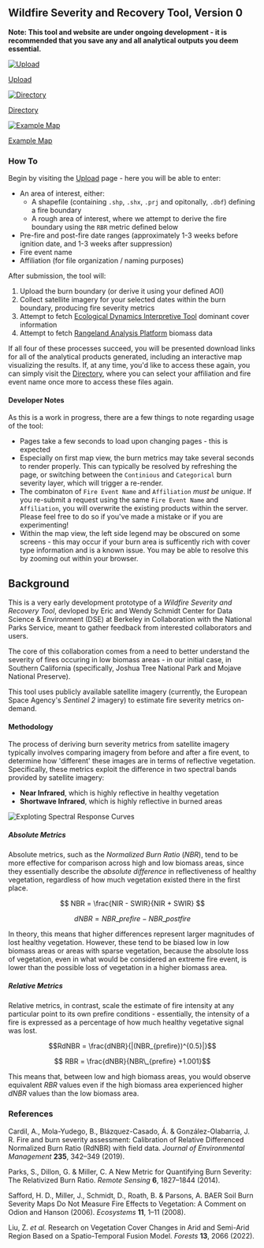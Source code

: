 ## Wildfire Severity and Recovery Tool, Version 0

**Note: This tool and website are under ongoing development - it is recommended that you save any and all analytical outputs you deem essential.**

<div class="center-flexbox">
    <a href="/upload">
        <img src="static/home/upload.png" alt="Upload" class="nav-icon" />
        <p>Upload</p>
    </a>
    <a href="/directory">
        <img src="static/home/directory.png" alt="Directory" class="nav-icon"/>
        <p>Directory</p>
    </a>
    <a href="/map/DSE/York/rbr">
        <img src="static/home/map.png" alt="Example Map" class="nav-icon"/>
        <p>Example Map</p>
    </a>
</div>

### How To

Begin by visiting the [Upload](/upload) page - here you will be able to enter:

- An area of interest, either:
  - A shapefile (containing `.shp`, `.shx`, `.prj` and opitonally, `.dbf`) defining a fire boundary
  - A rough area of interest, where we attempt to derive the fire boundary using the `RBR` metric defined below
- Pre-fire and post-fire date ranges (approximately 1-3 weeks before ignition date, and 1-3 weeks after suppression)
- Fire event name
- Affiliation (for file organization / naming purposes)

After submission, the tool will:

1. Upload the burn boundary (or derive it using your defined AOI)
2. Collect satellite imagery for your selected dates within the burn boundary, producing fire severity metrics
3. Attempt to fetch [Ecological Dynamics Interpretive Tool](https://edit.jornada.nmsu.edu/) dominant cover information
4. Attempt to fetch [Rangeland Analysis Platform](https://rangelands.app/rap/) biomass data

If all four of these processes succeed, you will be presented download links for all of the analytical products generated, including an interactive map visualizing the results. If, at any time, you'd like to access these again, you can simply visit the [Directory](/directory), where you can select your affiliation and fire event name once more to access these files again.

#### Developer Notes

As this is a work in progress, there are a few things to note regarding usage of the tool:

- Pages take a few seconds to load upon changing pages - this is expected
- Especially on first map view, the burn metrics may take several seconds to render properly. This can typically be resolved by refreshing the page, or switching between the `Continious` and `Categorical` burn severity layer, which will trigger a re-render.
- The combinaton of `Fire Event Name` and `Affiliation` _must be unique_. If you re-submit a request using the same `Fire Event Name` and `Affiliation`, you will overwrite the existing products within the server. Please feel free to do so if you've made a mistake or if you are experimenting!
- Within the map view, the left side legend may be obscured on some screens - this may occur if your burn area is sufficently rich with cover type information and is a known issue. You may be able to resolve this by zooming out within your browser.

## Background

This is a very early development prototype of a _Wildfire Severity and Recovery Tool_, devloped by Eric and Wendy Schmidt Center for Data Science & Environment (DSE) at Berkeley in Collaboration with the National Parks Service, meant to gather feedback from interested collaborators and users.

The core of this collaboration comes from a need to better understand the severity of fires occuring in low biomass areas - in our initial case, in Southern California (specifically, Joshua Tree National Park and Mojave National Preserve).

This tool uses publicly available satellite imagery (currently, the European Space Agency's _Sentinel 2_ imagery) to estimate fire severity metrics on-demand.

#### Methodology

The process of deriving burn severity metrics from satellite imagery typically involves comparing imagery from before and after a fire event, to determine how 'different' these images are in terms of reflective vegetation. Specifically, these metrics exploit the difference in two spectral bands provided by satellite imagery:

- **Near Infrared**, which is highly reflective in healthy vegetation
- **Shortwave Infrared**, which is highly reflective in burned areas

![Exploting Spectral Response Curves](static/home/nir_swir.jpg)

##### Absolute Metrics

Absolute metrics, such as the _Normalized Burn Ratio_ ($NBR$), tend to be more effective for comparison across high and low biomass areas, since they essentially describe the _absolute difference_ in reflectiveness of healthy vegetation, regardless of how much vegetation existed there in the first place.

$$ NBR = \frac{NIR - SWIR}{NIR + SWIR} $$

$$ dNBR = NBR\_{prefire} - NBR\_{postfire} $$

In theory, this means that higher differences represent larger magnitudes of lost healthy vegetation. However, these tend to be biased low in low biomass areas or areas with sparse vegetation, because the absolute loss of vegetation, even in what would be considered an extreme fire event, is lower than the possible loss of vegetation in a higher biomass area.

##### Relative Metrics

Relative metrics, in contrast, scale the estimate of fire intensity at any particular point to its own prefire conditions - essentially, the intensity of a fire is expressed as a percentage of how much healthy vegetative signal was lost.

$$RdNBR = \frac{dNBR}{|(NBR_{prefire})^{0.5}|}$$

$$ RBR = \frac{dNBR}{NBR\_{prefire} +1.001}$$

This means that, between low and high biomass areas, you would observe equivalent $RBR$ values even if the high biomass area experienced higher $dNBR$ values than the low biomass area.

### References

Cardil, A., Mola-Yudego, B., Blázquez-Casado, Á. & González-Olabarria, J. R. Fire and burn severity assessment: Calibration of Relative Differenced Normalized Burn Ratio (RdNBR) with field data. _Journal of Environmental Management_ **235**, 342–349 (2019).

Parks, S., Dillon, G. & Miller, C. A New Metric for Quantifying Burn Severity: The Relativized Burn Ratio. _Remote Sensing_ **6**, 1827–1844 (2014).

Safford, H. D., Miller, J., Schmidt, D., Roath, B. & Parsons, A. BAER Soil Burn Severity Maps Do Not Measure Fire Effects to Vegetation: A Comment on Odion and Hanson (2006). _Ecosystems_ **11**, 1–11 (2008).

Liu, Z. _et al._ Research on Vegetation Cover Changes in Arid and Semi-Arid Region Based on a Spatio-Temporal Fusion Model. _Forests_ **13**, 2066 (2022).
